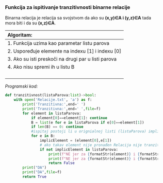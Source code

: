 ###  Funkcija za ispitivanje tranzitivnosti binarne relacije <a id="2"></a>
Binarna relacija je relacija sa svojstvom da ako su **(x,y)∈A i (y,z)∈A** tada mora biti i da su **(x,z)∈A**.


|   Algoritam:                                           |
|:--------------------------------------------------- |
| 1. Funkcija uzima kao parametar listu parova        |
| 2. Uspoređuje elemente na indexu  [1] i indexu [0]  |
| 3. Ako su isti preskoči na drugi par u listi parova |
| 4.  Ako nisu spremi ih u listu B                    |
|                                                     |
|                                                     |
|                                                     |
|                                                     |


*Programski kod:*
```python
def tranzitivnost(listaParova:list)->bool:
    with open('Relacije.txt', 'a') as f:
        print('Tranzitivna:',end=' ')
        print('Tranzitivna:',end=' ',file=f)
        for element in listaParova:
            if element[0]==element[1]: continue
            B = list(e for e in listaParova if e[0]==element[1])
            if len(B) == 0: continue
            #ispitaj postoji li u orignialnoj listi (listaParova) implicirani clan (ako su xRy i yRz, postoji li xRz)
            for e in B:
                implicElement = (element[0],e[1])
                # ako takav element nije pronađen Relacija nije tranzitivna - vrati False inace vrati True
                if not implicElement in listaParova: 
                    print(f"NE jer za {formatStr(element)} i {formatStr(e)} ne postoji {formatStr(implicElement)} unutar liste parova")
                    print(f"NE jer za {formatStr(element)} i {formatStr(e)} ne postoji {formatStr(implicElement)} unutar liste parova",file=f)
                    return False
        print("DA")
        print("DA",file=f)
        return True

```
